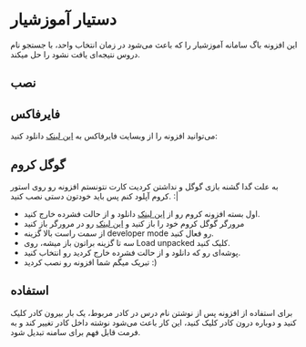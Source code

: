 # دستیار آموزشیار

این افزونه باگ سامانه آموزشیار را که باعث می‌شود در زمان انتخاب واحد، با جستجو نام دروس نتیجه‌ای یافت نشود را حل میکند.

## نصب

## فایرفاکس

می‌توانید افزونه را از وبسایت فایرفاکس به [این لینک](https://addons.mozilla.org/firefox/addon/amoozeshyar-fix/) دانلود
کنید:

## گوگل کروم

به علت گدا گشنه بازی گوگل و نداشتن کردیت کارت نتونستم افزونه رو روی استور کروم آپلود کنم پس باید خودتون دستی نصب کنید. :|

- اول بسته افزونه کروم رو از [این لینک](https://github.com/taiwbi/AmoozeshyarFix/releases/download/release/AmoozeshyarFix.zip) دانلود و از حالت فشرده خارج کنید.
- مرورگر گوگل کروم خود را باز کنید و [این لینک](chrome://extensions/) رو در مرورگر باز کنید
- از سمت راست بالا گزینه developer mode رو فعال کنید.
- سه تا گزینه براتون باز میشه، روی Load unpacked کلیک کنید.
- پوشه‌ای رو که دانلود و از حالت فشرده خارج کردید رو انتخاب کنید.
- تبریک میگم شما افزونه رو نصب کردید :)

## استفاده

برای استفاده از افزونه پس از نوشتن نام درس در کادر مربوط، یک بار بیرون کادر کلیک کنید و دوباره درون کادر کلیک کنید، این
کار باعث می‌شود نوشته داخل کادر تغییر کند و به فرمت قابل فهم برای سامنه تبدیل شود.
